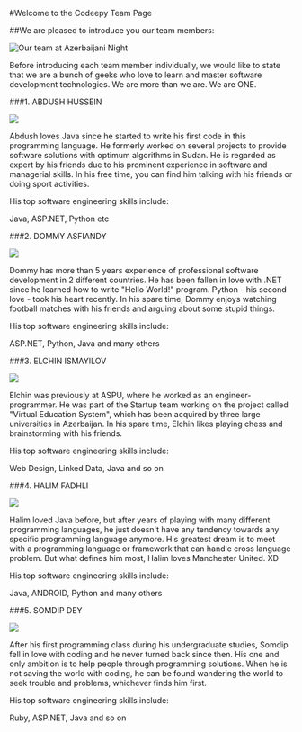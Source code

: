#Welcome to the Codeepy Team Page


##We are pleased to introduce you our team members: 

![Our team at Azerbaijani Night](http://i.imgur.com/FOOFgOy.jpg)

Before introducing each team member individually, we would like to state that we are a bunch of geeks who love to learn and master software development technologies. We are more than we are. We are ONE.


###1. ABDUSH HUSSEIN


![](https://media.licdn.com/media/p/8/000/1d4/09a/009fbf8.jpg)

Abdush loves Java since he started to write his first code in this programming language. He formerly worked on several projects to provide software solutions with optimum algorithms in Sudan. He is regarded as expert by his friends due to his prominent experience in software and managerial skills. In his free time, you can find him talking with his friends or doing sport activities. 

His top software engineering skills include: 

Java, ASP.NET, Python etc  

###2. DOMMY ASFIANDY

![](https://media.licdn.com/media/p/8/005/09a/2c8/1b24e52.jpg)

Dommy has more than 5 years experience of professional software development in 2 different countries. He has been fallen in love with .NET since he learned how to write "Hello World!" program. Python - his second love - took his heart recently. In his spare time, Dommy enjoys watching football matches with his friends and arguing about some stupid things.

His top software engineering skills include: 

ASP.NET, Python, Java and many others

###3. ELCHIN ISMAYILOV 

![](https://media.licdn.com/mpr/mpr/shrink_200_200/p/4/005/09d/2a7/3ceaf04.jpg)

Elchin was previously at ASPU, where he worked as an engineer-programmer. He was part of the Startup team working on the project called "Virtual Education System", which has been acquired by three large universities in Azerbaijan. In his spare time, Elchin likes playing chess and brainstorming with his friends.

His top software engineering skills include: 

Web Design, Linked Data, Java and so on

###4. HALIM FADHLI 

![](https://media.licdn.com/media/p/5/005/01f/2cd/1295ac6.jpg)

Halim loved Java before, but after years of playing with many different programming languages, he just doesn't have any tendency towards any specific programming language anymore. His greatest dream is to meet with a programming language or framework that can handle cross language problem. But what defines him most, Halim loves Manchester United. XD

His top software engineering skills include: 

Java, ANDROID, Python and many others

###5. SOMDIP DEY

![](https://media.licdn.com/media/p/3/005/083/240/2cbe543.jpg)

After his first programming class during his undergraduate studies, Somdip fell in love with coding and he never turned back since then. His one and only ambition is to help people through programming solutions. When he is not saving the world with coding, he can be found wandering the world to seek trouble and problems, whichever finds him first.

His top software engineering skills include: 

Ruby, ASP.NET, Java and so on
